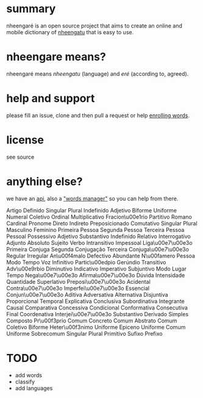 # summary
nheengaré is an open source project that aims to create an online and mobile dictionary of [nheengatu](http://en.wikipedia.org/wiki/Nheengatu_language) that is easy to use.

# nheengare means?
nheengaré means *nheengatu* (language) and *eré* (according to, agreed).

# help and support
please fill an issue, clone and then pull a request or help [enrolling words](http://nheengare.simbio.se).

# license
see source

# anything else?
we have an [api](Api), also a ["words manager"](http://nheengare.simbio.se) so you can help from there.

Artigo
  Definido
  Singular
  Plural
  Indefinido
Adjetivo
  Biforme
  Uniforme
Numeral
  Coletivo
  Ordinal
  Multiplicativo
  Fracion\\u00e1rio
  Partitivo
  Romano
  Cardinal
Pronome
  Direto
  Indireto
  Preposicionado
  Comutativo
  Singular
  Plural
  Masculino
  Feminino
  Primeira Pessoa
  Segunda Pessoa
  Terceira Pessoa
  Pessoal
  Possessivo
  Adjetivo
  Substantivo
  Indefinido
  Relativo
  Interrogativo
  Adjunto
  Absoluto
  Sujeito
Verbo
  Intransitivo
  Impessoal
  Liga\\u00e7\\u00e3o
  Primeira Conjuga
  Segunda Conjugação
  Terceira Conjuga\\u00e7\\u00e3o
  Regular
  Irregular
  An\\u00f4malo
  Defectivo
  Abundante
  N\\u00famero
  Pessoa
  Modo
  Tempo
  Voz
  Infinitivo
  Partic\\u00edpio
  Gerúndio
  Transitivo
Adv\\u00e9rbio
  Diminutivo
  Indicativo
  Imperativo
  Subjuntivo
  Modo
  Lugar
  Tempo
  Nega\\u00e7\\u00e3o
  Afirma\\u00e7\\u00e3o
  Dúvida
  Intensidade
  Quantidade
  Superlativo
Preposi\\u00e7\\u00e3o
  Acidental
  Contra\\u00e7\\u00e3o
  Imperfei\\u00e7\\u00e3o
  Essencial
Conjun\\u00e7\\u00e3o
  Aditiva
  Adversativa
  Alternativa
  Disjuntiva
  Proporcional
  Temporal
  Explicativa
  Conclusiva
  Subordinativa
  Integrante
  Causal
  Comparativa
  Concessiva
  Condicional
  Conformativa
  Consecutiva
  Final
  Coordenativa
Interjei\\u00e7\\u00e3o
Substantivo
  Derivado
  Simples
  Composto
  Pr\\u00f3prio
  Comum Concreto
  Comum Abstrato
  Comum Coletivo
  Biforme
  Heter\\u00f3nimo
  Uniforme Epiceno
  Uniforme Comum
  Uniforme Sobrecomum
  Singular
  Plural
  Primitivo
Sufixo
Prefixo

# TODO
+ add words
+ classify
+ add languages